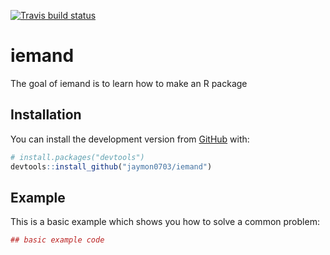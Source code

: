 [![Travis build status](https://travis-ci.org/jaymon0703/iemand.svg?branch=master)](https://travis-ci.org/jaymon0703/iemand)

# iemand

The goal of iemand is to learn how to make an R package

## Installation

You can install the development version from [GitHub](https://github.com/) with:

``` r
# install.packages("devtools")
devtools::install_github("jaymon0703/iemand")
```
## Example

This is a basic example which shows you how to solve a common problem:

``` r
## basic example code
```

